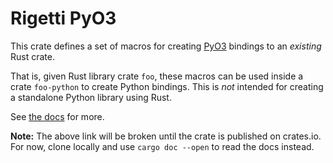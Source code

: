 # Rigetti PyO3

This crate defines a set of macros for creating [PyO3](https://pyo3.rs) bindings to an *existing* Rust crate.

That is, given Rust library crate `foo`, these macros can be used inside a crate `foo-python` to create Python bindings. This is *not* intended for creating a standalone Python library using Rust.

See [the docs](https://docs.rs/rigetti-pyo3) for more.

**Note:** The above link will be broken until the crate is published on crates.io. For now, clone locally and use `cargo doc --open` to read the docs instead.